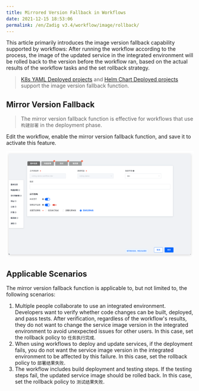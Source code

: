```yaml
---
title: Mirrored Version Fallback in Workflows
date: 2021-12-15 18:53:06
permalink: /en/Zadig v3.4/workflow/image/rollback/
---
```


This article primarily introduces the image version fallback capability supported by workflows: After running the workflow according to the process, the image of the updated service in the integrated environment will be rolled back to the version before the workflow ran, based on the actual results of the workflow tasks and the set rollback strategy.

> [K8s YAML Deployed projects](/en/Zadig%20v3.4/project/k8s-yaml/) and [Helm Chart Deployed projects](/en/Zadig%20v3.4/project/helm-chart/) support the image version fallback function.

## Mirror Version Fallback

> The mirror version fallback function is effective for workflows that use `构建部署` in the deployment phase.

Edit the workflow, enable the mirror version fallback function, and save it to activate this feature.

![Enable Mirror Version Fallback](../../../../_images/check_pipeline_setting.png)

## Applicable Scenarios

The mirror version fallback function is applicable to, but not limited to, the following scenarios:

1. Multiple people collaborate to use an integrated environment. Developers want to verify whether code changes can be built, deployed, and pass tests. After verification, regardless of the workflow's results, they do not want to change the service image version in the integrated environment to avoid unexpected issues for other users. In this case, set the rollback policy to `任务执行完成`.
2. When using workflows to deploy and update services, if the deployment fails, you do not want the service image version in the integrated environment to be affected by this failure. In this case, set the rollback policy to `部署结果失败`.
3. The workflow includes build deployment and testing steps. If the testing steps fail, the updated service image should be rolled back. In this case, set the rollback policy to `测试结果失败`.